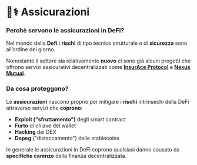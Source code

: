 # 👨⚕ Assicurazioni&#x20;

### **Perchè servono le assicurazioni in DeFi?** <a href="#la-necessita-di-assicurazioni-in-defi" id="la-necessita-di-assicurazioni-in-defi"></a>

Nel mondo della **Defi** i **rischi** di tipo tecnico strutturale o di **sicurezza** sono all’ordine del giorno.

Nonostante il settore sia relativamente **nuovo** ci sono già alcuni progetti che offrono servizi assicurativi decentralizzati come [**InsurAce Protocol**](https://www.insurace.io/) e [**Nexus Mutual**](https://nexusmutual.io/).

### Da cosa proteggono?

Le **assicurazioni** nascono proprio per mitigare i **rischi** intrinsechi della DeFi attraverso servizi che **coprono**:

* **Exploit ("sfruttamento")** degli smart contract&#x20;
* **Furto** di chiave del wallet
* **Hacking** dei DEX
* **Depeg** ("distaccamento") delle stablecoins

In generale le assicurazioni in DeFi coprono qualsiasi danno causato da **specifiche carenze** della finanza decentralizzata.

